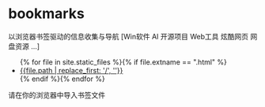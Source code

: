 # bookmarks
以浏览器书签驱动的信息收集与导航 [Win软件 AI 开源项目 Web工具 炫酷网页 网盘资源 ...]  

<ul>{% for file in site.static_files %}{% if file.extname == ".html" %}
<li><a href="{{file.path | replace_first: '/', ''}}">{{file.path | replace_first: '/', ''}}</a></li>{% endif %}{% endfor %}
</ul>

请在你的浏览器中导入书签文件

